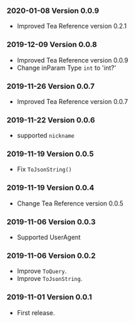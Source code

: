 ### 2020-01-08 Version 0.0.9
* Improved Tea Reference version 0.2.1

### 2019-12-09 Version 0.0.8
* Improved Tea Reference version 0.0.9
* Change inParam Type `int` to 'int?'

### 2019-11-26 Version 0.0.7
* Improved Tea Reference version 0.0.7

### 2019-11-22 Version 0.0.6
* supported `nickname`

### 2019-11-19 Version 0.0.5
* Fix `ToJsonString()` 

### 2019-11-19 Version 0.0.4
* Change Tea Reference version 0.0.5

### 2019-11-06 Version 0.0.3
* Supported UserAgent

### 2019-11-06 Version 0.0.2
* Improve `ToQuery`.
* Improve `ToJsonString`.

### 2019-11-01 Version 0.0.1
* First release.